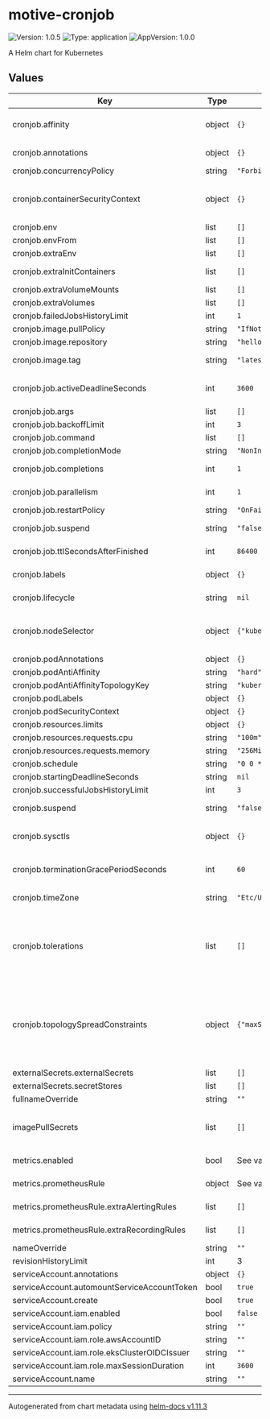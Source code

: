 # motive-cronjob

![Version: 1.0.5](https://img.shields.io/badge/Version-1.0.5-informational?style=flat-square) ![Type: application](https://img.shields.io/badge/Type-application-informational?style=flat-square) ![AppVersion: 1.0.0](https://img.shields.io/badge/AppVersion-1.0.0-informational?style=flat-square)

A Helm chart for Kubernetes

## Values

| Key | Type | Default | Description |
|-----|------|---------|-------------|
| cronjob.affinity | object | `{}` | Similar to the nodeSelector, but slightly different: https://kubernetes.io/docs/concepts/scheduling-eviction/assign-pod-node/#affinity-and-anti-affinity |
| cronjob.annotations | object | `{}` | Annotations to be added to the controller Deployment or DaemonSet |
| cronjob.concurrencyPolicy | string | `"Forbid"` | Specifies how to treat concurrent executions of a Job |
| cronjob.containerSecurityContext | object | `{}` | Allows you to set the securityContext for the main container See https://kubernetes.io/docs/tasks/administer-cluster/sysctl-cluster/ for notes on enabling and using sysctls |
| cronjob.env | list | `[]` |  |
| cronjob.envFrom | list | `[]` |  |
| cronjob.extraEnv | list | `[]` |  |
| cronjob.extraInitContainers | list | `[]` | Containers, which are run before the app containers are started. |
| cronjob.extraVolumeMounts | list | `[]` | Additional volumeMounts to the service main container. |
| cronjob.extraVolumes | list | `[]` | Additional volumes to the controller pod. |
| cronjob.failedJobsHistoryLimit | int | `1` | The number of failed finished jobs to retain |
| cronjob.image.pullPolicy | string | `"IfNotPresent"` | The Kubernetes imagePullPolicy value |
| cronjob.image.repository | string | `"hello-world"` | Docker image repository |
| cronjob.image.tag | string | `"latest"` | Overrides the image tag whose default is the chart appVersion. |
| cronjob.job.activeDeadlineSeconds | int | `3600` | Specifies the duration in seconds relative to the startTime that the job may be continuously active before the system tries to terminate it |
| cronjob.job.args | list | `[]` | Arguments to the entrypoint |
| cronjob.job.backoffLimit | int | `3` | Specifies the number of retries before marking this job failed |
| cronjob.job.command | list | `[]` | Entrypoint array |
| cronjob.job.completionMode | string | `"NonIndexed"` | CompletionMode specifies how Pod completions are tracked |
| cronjob.job.completions | int | `1` | Specifies the desired number of successfully finished pods the job should be run with |
| cronjob.job.parallelism | int | `1` | Specifies the maximum desired number of pods the job should run at any given time |
| cronjob.job.restartPolicy | string | `"OnFailure"` | Restart policy for all containers within the pod |
| cronjob.job.suspend | string | `"false"` | Suspend specifies whether the Job controller should create Pods or not |
| cronjob.job.ttlSecondsAfterFinished | int | `86400` | ttlSecondsAfterFinished limits the lifetime of a Job that has finished execution (either Complete or Failed) |
| cronjob.labels | object | `{}` | Labels to be added to the service Deployment or DaemonSet and other resources that do not have option to specify labels |
| cronjob.lifecycle | string | `nil` | Improve connection draining when ingress controller pod is deleted using a lifecycle hook: |
| cronjob.nodeSelector | object | `{"kubernetes.io/os":"linux"}` | Labels of the node(s) where the application pods are allowed to be executed in. Empty means 'any available node' https://kubernetes.io/docs/concepts/scheduling-eviction/assign-pod-node/#nodeselector |
| cronjob.podAnnotations | object | `{}` | Configurable annotations applied to all pods |
| cronjob.podAntiAffinity | string | `"hard"` |  |
| cronjob.podAntiAffinityTopologyKey | string | `"kubernetes.io/hostname"` |  |
| cronjob.podLabels | object | `{}` | Configurable labels applied to all pods |
| cronjob.podSecurityContext | object | `{}` | Allows you to set the securityContext for the pod |
| cronjob.resources.limits | object | `{}` |  |
| cronjob.resources.requests.cpu | string | `"100m"` | CPU requests for the Deployment |
| cronjob.resources.requests.memory | string | `"256Mi"` | Memory requests for the Deployment |
| cronjob.schedule | string | `"0 0 * * *"` | The schedule in cron format |
| cronjob.startingDeadlineSeconds | string | `nil` | Optional deadline in seconds for starting the job |
| cronjob.successfulJobsHistoryLimit | int | `3` | The number of successful finished jobs to retain |
| cronjob.suspend | string | `"false"` | This flag tells the controller to suspend subsequent executions |
| cronjob.sysctls | object | `{}` | See https://kubernetes.io/docs/tasks/administer-cluster/sysctl-cluster/ for notes on enabling and using sysctls |
| cronjob.terminationGracePeriodSeconds | int | `60` | `terminationGracePeriodSeconds` to avoid killing pods before we are ready # wait up to 1 minute for the drain of connections |
| cronjob.timeZone | string | `"Etc/UTC"` | The time zone https://en.wikipedia.org/wiki/List_of_tz_database_time_zones |
| cronjob.tolerations | list | `[]` | If the application needs to run on tainted nodes, the application needs to have the corresponding tolerations, so kubernetes can schedule to the tainted nodes. If the application is required to run on specific nodes that are tainted, configure also nodeSelector. https://kubernetes.io/docs/concepts/scheduling-eviction/taint-and-toleration/ |
| cronjob.topologySpreadConstraints | object | `{"maxSkew":1,"topologyKey":"kubernetes.io/hostname","whenUnsatisfiable":"ScheduleAnyway"}` | topologySpreadConstraints allows to customize the default topologySpreadConstraints. This can be either a single dict as shown below or a slice of topologySpreadConstraints. labelSelector is taken from the constraint itself (if it exists) or is generated by the chart using the same selectors as for services. # Ref: https://kubernetes.io/docs/concepts/workloads/pods/pod-topology-spread-constraints/ |
| externalSecrets.externalSecrets | list | `[]` |  |
| externalSecrets.secretStores | list | `[]` |  |
| fullnameOverride | string | `""` |  |
| imagePullSecrets | list | `[]` | Configuration for imagePullSecrets so that you can use a private registry for your image # Ref: https://kubernetes.io/docs/tasks/configure-pod-container/pull-image-private-registry/ |
| metrics.enabled | bool | See values.yaml | Enable and configure a Prometheus serviceMonitor for the chart under this key. |
| metrics.prometheusRule | object | See values.yaml | Enable and configure Prometheus Rules for the chart under this key. |
| metrics.prometheusRule.extraAlertingRules | list | `[]` | Configure additional alerting rules for the chart under this key |
| metrics.prometheusRule.extraRecordingRules | list | `[]` | Configure additional recording rules for the chart under this key |
| nameOverride | string | `""` |  |
| revisionHistoryLimit | int | 3 | How many old ReplicaSets to maintain for the Deployment |
| serviceAccount.annotations | object | `{}` |  |
| serviceAccount.automountServiceAccountToken | bool | `true` |  |
| serviceAccount.create | bool | `true` |  |
| serviceAccount.iam.enabled | bool | `false` |  |
| serviceAccount.iam.policy | string | `""` |  |
| serviceAccount.iam.role.awsAccountID | string | `""` |  |
| serviceAccount.iam.role.eksClusterOIDCIssuer | string | `""` |  |
| serviceAccount.iam.role.maxSessionDuration | int | `3600` |  |
| serviceAccount.name | string | `""` |  |

----------------------------------------------
Autogenerated from chart metadata using [helm-docs v1.11.3](https://github.com/norwoodj/helm-docs/releases/v1.11.3)
